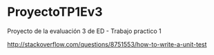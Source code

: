 # ProyectoTP1Ev3
Proyecto de la evaluación 3 de ED - Trabajo practico 1

http://stackoverflow.com/questions/8751553/how-to-write-a-unit-test
